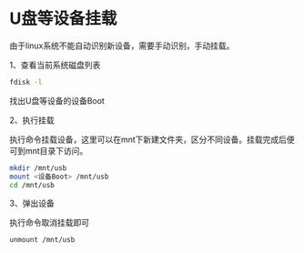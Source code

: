 # U盘等设备挂载

由于linux系统不能自动识别新设备，需要手动识别，手动挂载。

1、查看当前系统磁盘列表

```sh
fdisk -l
```

找出U盘等设备的设备Boot

2、执行挂载

执行命令挂载设备，这里可以在mnt下新建文件夹，区分不同设备。挂载完成后便可到mnt目录下访问。

```sh
mkdir /mnt/usb
mount <设备Boot> /mnt/usb
cd /mnt/usb
```

3、弹出设备

执行命令取消挂载即可

```sh
unmount /mnt/usb
```
